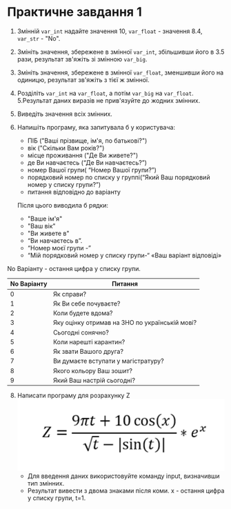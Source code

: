 # Практичне завдання 1
1. Змінній `var_int` надайте значення 10, `var_float` - значення 8.4, `var_str` - "No".
2. Змініть значення, збережене в змінної `var_int`, збільшивши його в 3.5 рази, результат зв'яжіть зі змінною `var_big`.
3. Змініть значення, збережене в змінної `var_float`, зменшивши його на одиницю, результат зв'яжіть з тієї ж змінної.
4. Розділіть `var_int` на `var_float`, а потім `var_big` на `var_float`. 5.Результат даних виразів не прив'язуйте до жодних змінних.
6. Виведіть значення всіх змінних.
7. Напишіть програму, яка запитувала б у користувача: 
    - ПІБ ("Ваші прізвище, ім'я, по батькові?")
    - вік ("Скільки Вам років?")
    - місце проживання ("Де Ви живете?")
    - де Ви навчаєтесь (“Де Ви навчаєтесь?”)
    - номер Вашої групи( “Номер Вашої групи?”)
    - порядковий номер по списку у группі(“Який Ваш порядковий номер у списку групи?”)
    - питання відповідно до варіанту

    Після цього виводила б рядки:
    - "Ваше ім'я"
    - "Ваш вік"
    - "Ви живете в"
    - “Ви навчаєтесь в”.
    - “Номер моєї групи -”
    - “Мій порядковий номер у списку групи-“ «Ваш варіант відповіді»

No Варіанту - остання цифра у списку групи. 

| No Варіанту | Питання |
|---|---|
| 0 | Як справи? |
| 1 | Як Ви себе почуваєте? |
| 2 | Коли будете вдома? |
| 3 | Яку оцінку отримав на ЗНО по українській мові? |
| 4 | Сьогодні сонячно? |
| 5 | Коли нарешті карантин? |
| 6 | Як звати Вашого друга? |
| 7 | Ви думаєте вступати у магістратуру? |
| 8 | Якого кольору Ваш зошит? |
| 9 | Який Ваш настрій сьогодні? |

8. Написати програму для розрахунку Z
![Z = ((9 * pi * t + 10 * cos(x)) / sqrt(t) - abs(sin(t))) * pow(e,x)](formula.png "Z calculation")
    - Для введення даних використовуйте команду input, визначивши тип змінних.
    - Результат вивести з двома знаками після коми. х - остання цифра у списку групи, t=1.
